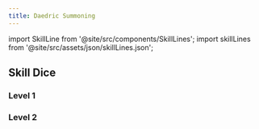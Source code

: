 ```yaml
---
title: Daedric Summoning
---
```

import SkillLine from '@site/src/components/SkillLines';
import skillLines from '@site/src/assets/json/skillLines.json';

## Skill Dice
### Level 1
<SkillLine id="daedric-curse" />
<SkillLine id="bound-armaments" />


### Level 2
<SkillLine id="daedric-curse" />
<SkillLine id="bound-armaments" />